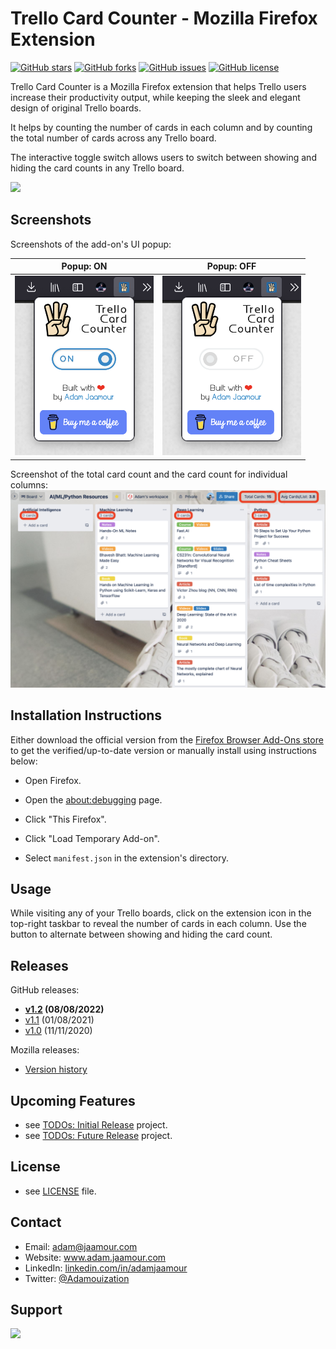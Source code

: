 # Trello Card Counter - Mozilla Firefox Extension 

[![GitHub stars](https://img.shields.io/github/stars/Adamouization/Trello-Card-Counter-Mozilla-Extension)](https://github.com/Adamouization/Trello-Card-Counter-Mozilla-Extension/stargazers) [![GitHub forks](https://img.shields.io/github/forks/Adamouization/Trello-Card-Counter-Mozilla-Extension)](https://github.com/Adamouization/Trello-Card-Counter-Mozilla-Extension/network) [![GitHub issues](https://img.shields.io/github/issues/Adamouization/Trello-Card-Counter-Mozilla-Extension)](https://github.com/Adamouization/Trello-Card-Counter-Mozilla-Extension/issues) [![GitHub license](https://img.shields.io/github/license/Adamouization/Trello-Card-Counter-Mozilla-Extension)](https://github.com/Adamouization/Trello-Card-Counter-Mozilla-Extension/blob/master/LICENSE)

Trello Card Counter is a Mozilla Firefox extension that helps Trello users increase their productivity output, while keeping the sleek and elegant design of original Trello boards.

It helps by counting the number of cards in each column and by counting the total number of cards across any Trello board. 

The interactive toggle switch allows users to switch between showing and hiding the card counts in any Trello board.

[![](assets/get-the-addon-178x60px.dad84b42.png)](https://addons.mozilla.org/firefox/addon/trello-card-count/)

## Screenshots

Screenshots of the add-on's UI popup:

Popup: ON              | Popup: OFF 
:-------------------------:|:-----------------:
<img src="assets/screenshot_popup_on.png" width="222"> | <img src="assets/screenshot_popup_off.png" width="222">

Screenshot of the total card count and the card count for individual columns:
<img src="assets/screenshot_count.png" width="888">


## Installation Instructions

Either download the official version from the [Firefox Browser Add-Ons store](https://addons.mozilla.org/firefox/addon/trello-card-count/) to get the verified/up-to-date version or manually install using instructions below:

* Open Firefox.

* Open the [about:debugging](about:debugging) page.

* Click "This Firefox".

* Click "Load Temporary Add-on".
 
* Select `manifest.json` in the extension's directory.

## Usage

While visiting any of your Trello boards, click on the extension icon in the top-right taskbar to reveal the number of cards in each column. Use the button to  alternate between showing and hiding the card count.

## Releases

GitHub releases:

* **[v1.2](https://github.com/Trello-Card-Counter/Trello-Card-Counter-Mozilla-Extension/releases/tag/v1.2) (08/08/2022)**
* [v1.1](https://github.com/Trello-Card-Counter/Trello-Card-Counter-Mozilla-Extension/releases/tag/v1.1) (01/08/2021)
* [v1.0](https://github.com/Adamouization/Trello-Card-Counter-Mozilla-Extension/releases/tag/v1.0) (11/11/2020)

Mozilla releases:
* [Version history](https://addons.mozilla.org/en-US/firefox/addon/trello-card-count/versions/)

## Upcoming Features
* see [TODOs: Initial Release](https://github.com/Adamouization/Trello-Card-Counter-Mozilla-Extension/projects/1) project.
* see [TODOs: Future Release](https://github.com/Adamouization/Trello-Card-Counter-Mozilla-Extension/projects/2) project.

## License 
* see [LICENSE](https://github.com/Adamouization/Trello-Card-Counter-Mozilla-Extension/blob/master/LICENSE) file.

## Contact
* Email: adam@jaamour.com
* Website: www.adam.jaamour.com
* LinkedIn: [linkedin.com/in/adamjaamour](https://www.linkedin.com/in/adamjaamour/)
* Twitter: [@Adamouization](https://twitter.com/Adamouization)

## Support

<a href="https://www.buymeacoffee.com/adamjaamour">
    <img src="https://img.buymeacoffee.com/button-api/?text=Buy me a coffee&emoji=&slug=adamjaamour&button_colour=FFDD00&font_colour=000000&font_family=Cookie&outline_colour=000000&coffee_colour=ffffff"/>
</a>
